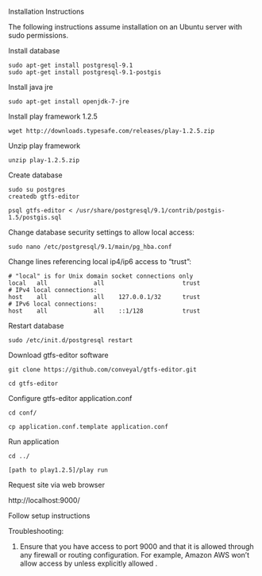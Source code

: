 Installation Instructions


The following instructions assume installation on an Ubuntu server with sudo permissions.

Install database

	sudo apt-get install postgresql-9.1
	sudo apt-get install postgresql-9.1-postgis

Install java jre

	sudo apt-get install openjdk-7-jre

Install play framework 1.2.5

	wget http://downloads.typesafe.com/releases/play-1.2.5.zip

Unzip play framework

	unzip play-1.2.5.zip

Create database

	sudo su postgres
	createdb gtfs-editor 

	psql gtfs-editor < /usr/share/postgresql/9.1/contrib/postgis-1.5/postgis.sql

Change database security settings to allow local access:

	sudo nano /etc/postgresql/9.1/main/pg_hba.conf

Change lines referencing local ip4/ip6 access to “trust”:

	# "local" is for Unix domain socket connections only
	local   all             all                      trust
	# IPv4 local connections:
	host    all             all    127.0.0.1/32      trust
	# IPv6 local connections:
	host    all             all    ::1/128           trust


Restart database 

	sudo /etc/init.d/postgresql restart


Download gtfs-editor software

	git clone https://github.com/conveyal/gtfs-editor.git

	cd gtfs-editor


Configure gtfs-editor application.conf
	
	cd conf/

	cp application.conf.template application.conf


Run application

	cd ../

	[path to play1.2.5]/play run 


Request site via web browser

http://localhost:9000/


Follow setup instructions 

Troubleshooting: 

1) Ensure that you have access to port 9000 and that it is allowed through any firewall or routing configuration. For example, Amazon AWS won’t allow access by unless explicitly allowed .


